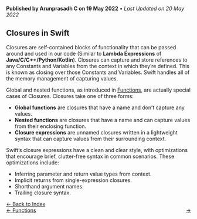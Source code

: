 **Published by Arunprasadh C on 19 May 2022** • *Last Updated on 20 May 2022*

## Closures in Swift
Closures are self-contained blocks of functionality that can be passed around and used in our code (Similar to **Lambda Expressions** of **Java/C/C++/Python/Kotlin**). Closures can capture and store references to any Constants and Variables from the context in which they’re defined. This is known as closing over those Constants and Variables. Swift handles all of the memory management of capturing values. 

Global and nested functions, as introduced in [Functions](https://techinessoverloaded.github.io/iOSAppDevBasics/functions.html), are actually special cases of Closures. Closures take one of three forms:

- **Global functions** are closures that have a name and don’t capture any values.
- **Nested functions** are closures that have a name and can capture values from their enclosing function.
- **Closure expressions** are unnamed closures written in a lightweight syntax that can capture values from their surrounding context.

Swift’s closure expressions have a clean and clear style, with optimizations that encourage brief, clutter-free syntax in common scenarios. These optimizations include:

- Inferring parameter and return value types from context.
- Implicit returns from single-expression closures.
- Shorthand argument names.
- Trailing closure syntax.


<a href="https://techinessoverloaded.github.io/iOSAppDevBasics/index.html">&larr; Back to Index</a>
<br>
<span style="float: left">
<a href="https://techinessoverloaded.github.io/iOSAppDevBasics/functions.html">&larr; Functions</a>
</span>
<span style="float: right">
<a href="https://techinessoverloaded.github.io/iOSAppDevBasics/.html"> &rarr;</a>
</span>
